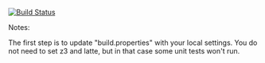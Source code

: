 [![Build Status](https://travis-ci.org/20289472/green.svg?branch=constant-propagation)](https://travis-ci.org/20289472/green?branch=constant-propagation)

Notes:

The first step is to update "build.properties" with your local
settings.  You do not need to set z3 and latte, but in that case
some unit tests won't run.
   
